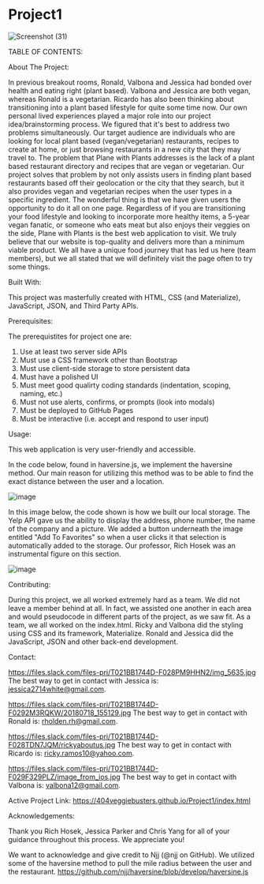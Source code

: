 # Project1

![Screenshot (31)](https://user-images.githubusercontent.com/82970208/126873083-f9a99609-4671-4d87-bb1a-9738b0f2fd3b.png)


TABLE OF CONTENTS:  

About The Project:

In previous breakout rooms, Ronald, Valbona and Jessica had bonded over health and eating right (plant based). Valbona and Jessica are both vegan, whereas Ronald is a vegetarian. Ricardo has also been thinking about transitioning into a plant based lifestyle for quite some time now. Our own personal lived experiences played a major role into our project idea/brainstorming process. We figured that it's best to address two problems simultaneously. 
Our target audience are individuals who are looking for local plant based (vegan/vegetarian) restaurants, recipes to create at home, or just browsing restaurants in a new city that they may travel to.  The problem that Plane with Plants addresses is the lack of a plant based restaurant directory and recipes that are vegan or vegetarian. 
Our project solves that problem by not only assists users in finding plant based restaurants based off their geolocation or the city that they search, but it also provides vegan and vegetarian recipes when the user types in a specific ingredient. 
The wonderful thing is that we have given users the opportunity to do it all on one page. Regardless of if you are transitioning your food lifestyle and looking to incorporate more healthy items, a 5-year vegan fanatic, or someone who eats meat but also enjoys their veggies on the side, Plane with Plants is the best web application to visit. We truly believe that our website is top-quality and delivers more than a minimum viable product.
We all have a unique food journey that has led us here (team members), but we all stated that we will definitely visit the page often to try some things. 


Built With:

This project was masterfully created with HTML, CSS (and Materialize), JavaScript, JSON, and Third Party APIs. 


Prerequisites:

The prerequistites for project one are: 

1. Use at least two server side APIs
2. Must use a CSS framework other than Bootstrap
3. Must use client-side storage to store persistent data 
4. Must have a polished UI
5. Must meet good qualirty coding standards (indentation, scoping, naming, etc.)
6. Must not use alerts, confirms, or prompts (look into modals)
7. Must be deployed to GitHub Pages
8. Must be interactive (i.e. accept and respond to user input)


Usage:

This web application is very user-friendly and accessible. 


In the code below, found in haversine.js, we implement the haversine method. Our main reason for utilizing this method was to be able to find the exact distance between the user and a location. 

![image](https://user-images.githubusercontent.com/82970208/126925024-337311a2-fbe9-410a-8d3b-f6110e0124ca.png)


In this image below, the code shown is how we built our local storage. The Yelp API gave us the ability to display the address, phone number, the name of the company and a picture. We added a button underneath the image entitled "Add To Favorites" so when a user clicks it that selection is automatically added to the storage. Our professor, Rich Hosek was an instrumental figure on this section. 

![image](https://user-images.githubusercontent.com/82970208/126925637-275db894-f239-46a8-9fa9-8847994f778a.png)


Contributing:

During this project, we all worked extremely hard as a team. We did not leave a member behind at all. In fact, we assisted one another in each area and would pseudocode in different parts of the project, as we saw fit.
   As a team, we all worked on the index.html. Ricky and Valbona did the styling using CSS and its framework, Materialize. Ronald and Jessica did the JavaScript, JSON and other back-end development.  


Contact:

https://files.slack.com/files-pri/T021BB1744D-F028PM9HHN2/img_5635.jpg
The best way to get in contact with Jessica is: jessica2714white@gmail.com. 

https://files.slack.com/files-pri/T021BB1744D-F0292M3RQKW/20180718_155129.jpg
The best way to get in contact with Ronald is: rholden.rh@gmail.com.

https://files.slack.com/files-pri/T021BB1744D-F028TDN7JQM/rickyaboutus.jpg
The best way to get in contact with Ricardo is: ricky.ramos10@yahoo.com.

https://files.slack.com/files-pri/T021BB1744D-F029F329PLZ/image_from_ios.jpg
The best way to get in contact with Valbona is: valbona12@gmail.com.


Active Project Link: https://404veggiebusters.github.io/Project1/index.html

Acknowledgements:

Thank you Rich Hosek, Jessica Parker and Chris Yang for all of your guidance throughout this process. We appreciate you! 

We want to acknowledge and give credit to Njj (@njj on GitHub). We utilized some of the haversine method to pull the mile radius between the user and the restaurant. 
https://github.com/njj/haversine/blob/develop/haversine.js

